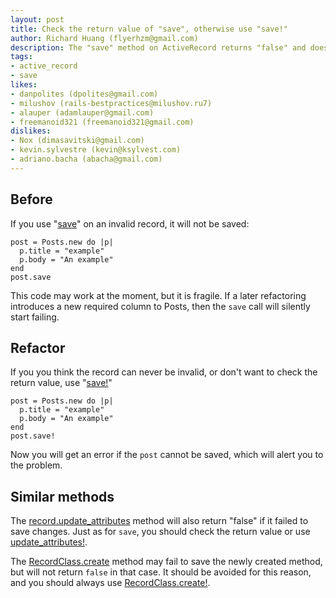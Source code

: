 ```yaml
---
layout: post
title: Check the return value of "save", otherwise use "save!"
author: Richard Huang (flyerhzm@gmail.com)
description: The "save" method on ActiveRecord returns "false" and does nothing if the record is invalid. You should always check the return value, otherwise you may inadvertently not save the record. If you think the record can never be invalid, or don't want to check the return value, use "save!"
tags:
- active_record
- save
likes:
- danpolites (dpolites@gmail.com)
- milushov (rails-bestpractices@milushov.ru7)
- alauper (adamlauper@gmail.com)
- freemanoid321 (freemanoid321@gmail.com)
dislikes:
- Nox (dimasavitski@gmail.com)
- kevin.sylvestre (kevin@ksylvest.com)
- adriano.bacha (abacha@gmail.com)
---
```

## Before

If you use "[save][1]" on an invalid record, it will not be saved:

    post = Posts.new do |p|
      p.title = "example"
      p.body = "An example"
    end
    post.save

This code may work at the moment, but it is fragile. If a later refactoring introduces a new required column to Posts, then the `save` call will silently start failing.

## Refactor

If you you think the record can never be invalid, or don't want to check the return value, use "[save!][2]"

    post = Posts.new do |p|
      p.title = "example"
      p.body = "An example"
    end
    post.save!

Now you will get an error if the `post` cannot be saved, which will alert you to the problem.

## Similar methods

The [record.update_attributes][3] method will also return "false" if it failed to save changes. Just as for `save`, you should check the return value or use [update_attributes!][4].

The [RecordClass.create][5] method may fail to save the newly created method, but will not return `false` in that case. It should be avoided for this reason, and you should always use [RecordClass.create!][6].
    


  [1]: http://api.rubyonrails.org/classes/ActiveRecord/Persistence.html#method-i-save
  [2]: http://api.rubyonrails.org/classes/ActiveRecord/Persistence.html#method-i-save-21
  [3]: http://api.rubyonrails.org/classes/ActiveRecord/Persistence.html#method-i-update_attributes
  [4]: http://api.rubyonrails.org/classes/ActiveRecord/Persistence.html#method-i-update_attributes-21
  [5]: http://api.rubyonrails.org/classes/ActiveRecord/Persistence/ClassMethods.html#method-i-create
  [6]: http://api.rubyonrails.org/classes/ActiveRecord/Validations/ClassMethods.html#method-i-create-21
